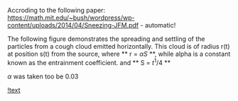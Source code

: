 Accroding to the following paper:
https://math.mit.edu/~bush/wordpress/wp-content/uploads/2014/04/Sneezing-JFM.pdf - automatic!

The following figure demonstrates the spreading and settling of the particles from a cough cloud emitted horizontally. This cloud is of radius r(t) at position s(t) from the source, where ** r = $\alpha S$ **, while alpha is a constant known as the entrainment coefficient. and ** S = $t^ 1/4$ **

$\alpha$ was taken too be 0.03

[!text](https://drive.google.com/file/d/1HWWzOI64mJptz7gxQmuM_8JYUhn8T1e8/view?usp=sharing)


